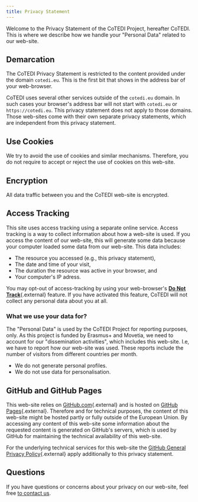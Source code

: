 ```yaml
---
title: Privacy Statement
---
```


Welcome to the Privacy Statement of the CoTEDI Project, hereafter CoTEDI. This is where we describe how we handle your "Personal Data" related to our web-site. 

## Demarcation 

The CoTEDI Privacy Statement is restricted to the content provided under the domain `cotedi.eu`. This is the first bit that shows in the address bar of 
your web-browser. 

CoTEDI uses several other services outside of the `cotedi.eu` domain. In such
cases your browser's address bar will not start with `cotedi.eu` or
`https://cotedi.eu`. This privacy statement does not apply to those domains. 
Those web-sites come with their own separate privacy statements, which are 
independent from this privacy statement.

## Use Cookies

We try to avoid the use of cookies and similar mechanisms. Therefore, you do not require to accept or reject the use of cookies on this web-site.

## Encryption

All data traffic between you and the CoTEDI web-site is encrypted. 

## Access Tracking

This site uses access tracking using a separate online service. 
Access tracking is a way to collect information about how a web-site 
is used. If you access the content of our web-site, this will generate 
some data because your computer loaded some data from our web-site. This data includes: 

- The resource you accessed (e.g., this privacy statement),
- The date and time of your visit,
- The duration the resource was active in your browser, and 
- Your computer's IP adress.

You may opt-out of access-tracking by using your web-browser's 
[**Do Not Track**](https://en.wikipedia.org/wiki/Do_Not_Track){.external}
feature. If you have activated this feature, CoTEDI will not collect any
personal data about you at all. 

### What we use your data for?

The "Personal Data" is used by the CoTEDI Project for reporting purposes, only. 
As this project is funded by Erasmus+ and Movetia, we need to account for our 
"dissemination activities", which includes this web-site. I.e, we have to 
report how our web-site was used. These reports include the number of 
visitors from different countries per month. 

- We do not generate personal profiles. 
- We do not use data for personalisation.

## GitHub and GitHub Pages

This web-site relies on [GitHub.com](https://github.com){.external} and is hosted on 
[GitHub Pages](https://pages.github.com/){.external}. Therefore and for technical 
purposes, the content of this web-site might be hosted partly or fully
outside of the European Union. By accessing any content of this web-site 
some information about the requested content is generated on GitHub's 
servers, which is used by GitHub for maintaining the technical 
availability of this web-site. 

For the underlying technical services for this web-site the 
[GitHub General Privacy Policy](https://docs.github.com/en/site-policy/privacy-policies/github-general-privacy-statement){.external} 
apply additionally to this privacy statement.

## Questions

If you have questions or concerns about your privacy on our web-site, feel free [to contact us](/pages/contact/).
